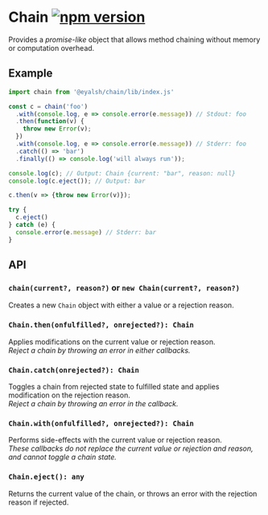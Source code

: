 # Chain [![npm version](https://badge.fury.io/js/%40eyalsh%2Fchain.svg)](https://badge.fury.io/js/%40eyalsh%2Fchain)
Provides a _promise-like_ object that allows method chaining without memory or computation overhead.

## Example
```javascript
import chain from '@eyalsh/chain/lib/index.js'

const c = chain('foo')
  .with(console.log, e => console.error(e.message)) // Stdout: foo
  .then(function(v) {
    throw new Error(v);
  })
  .with(console.log, e => console.error(e.message)) // Stderr: foo
  .catch(() => 'bar')
  .finally(() => console.log('will always run'));

console.log(c); // Output: Chain {current: "bar", reason: null}
console.log(c.eject()); // Output: bar

c.then(v => {throw new Error(v)});

try {
  c.eject()
} catch (e) {
  console.error(e.message) // Stderr: bar
}
```

## API
### `chain(current?, reason?)` or `new Chain(current?, reason?)`
Creates a new `Chain` object with either a value or a rejection reason.

### `Chain.then(onfulfilled?, onrejected?): Chain`
Applies modifications on the current value or rejection reason.  
_Reject a chain by throwing an error in either callbacks._

### `Chain.catch(onrejected?): Chain`
Toggles a chain from rejected state to fulfilled state and applies modification on the rejection reason.  
_Reject a chain by throwing an error in the callback._

### `Chain.with(onfulfilled?, onrejected?): Chain`
Performs side-effects with the current value or rejection reason.  
_These callbacks do not replace the current value or rejection and reason, and cannot toggle a chain state._

### `Chain.eject(): any`
Returns the current value of the chain, or throws an error with the rejection reason if rejected.
